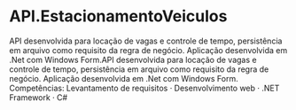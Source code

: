 # API.EstacionamentoVeiculos

API desenvolvida para locação de vagas e controle de tempo, persistência em arquivo como requisito da regra de negócio.
Aplicação desenvolvida em .Net com Windows Form.API desenvolvida para locação de vagas e controle de tempo, persistência em arquivo como requisito da regra de negócio. Aplicação desenvolvida em .Net com Windows Form.
Competências: Levantamento de requisitos · Desenvolvimento web · .NET Framework · C#
